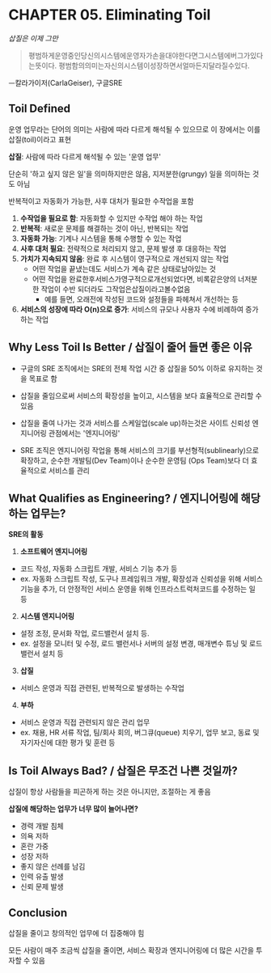 # CHAPTER 05. Eliminating Toil

<i>삽질은 이제 그만</i>

> 평범하게운영중인당신의시스템에운영자가손을대야한다면그시스템에버그가있다는뜻이다. 
> 평범함의의미는자신의시스템이성장하면서얼마든지달라질수있다. 
> 
ᅳ칼라가이저(CarlaGeiser), 구글SRE

## Toil Defined

운영 업무라는 단어의 의미는 사람에 따라 다르게 해석될 수 있으므로 이 장에서는 이를 삽질(toil)이라고 표현

**삽질**: 사람에 따라 다르게 해석될 수 있는 '운영 업무'

단순히 '하고 싶지 않은 일'을 의미하지만은 않음, 지저분한(grungy) 일을 의미하는 것도 아님

반복적이고 자동화가 가능한, 사후 대처가 필요한 수작업을 포함


1. **수작업을 필요로 함**: 자동화할 수 있지만 수작업 해야 하는 작업
2. **반복적**: 새로운 문제를 해결하는 것이 아닌, 반복되는 작업
3. **자동화 가능**: 기계나 시스템을 통해 수행할 수 있는 작업
4. **사후 대처 필요**: 전략적으로 처리되지 않고, 문제 발생 후 대응하는 작업
5. **가치가 지속되지 않음**: 완료 후 시스템이 영구적으로 개선되지 않는 작업
   - 어떤 작업을 끝냈는데도 서비스가 계속 같은 상태로남아있는 것
   - 어떤 작업을 완료한후서비스가영구적으로개선되었다면, 비록같은양의 너저분한 작업이 수반 되더라도 그작업은삽질이라고볼수없음
     - 예를 들면, 오래전에 작성된 코드와 설정들을 파헤쳐서 개선하는 등
6. **서비스의 성장에 따라 O(n)으로 증가**: 서비스의 규모나 사용자 수에 비례하여 증가하는 작업


## Why Less Toil Is Better / 삽질이 줄어 들면 좋은 이유

- 구글의 SRE 조직에서는 SRE의 전체 작업 시간 중 삽질을 50% 이하로 유지하는 것을 목표로 함

- 삽질을 줄임으로써 서비스의 확장성을 높이고, 시스템을 보다 효율적으로 관리할 수 있음

- 삽질을 줄여 나가는 것과 서비스를 스케일업(scale up)하는것은 사이트 신뢰성 엔지니어링 관점에서는 '엔지니어링'

- SRE 조직은 엔지니어링 작업을 통해 서비스의 크기를 부선형적(sublinearly)으로 확장하고,
순수한 개발팀(Dev Team)이나 순수한 운영팀 (Ops Team)보다 더 효율적으로 서비스를 관리


## What Qualifies as Engineering? / 엔지니어링에 해당하는 업무는?

**SRE의 활동**

1. **소프트웨어 엔지니어링**

- 코드 작성, 자동화 스크립트 개발, 서비스 기능 추가 등
- ex. 자동화 스크립트 작성, 도구나 프레임워크 개발, 확장성과 신뢰성을 위해 서비스 기능을 추가, 더 안정적인 서비스 운영을 위해 인프라스트럭처코드를 수정하는 일 등


2. **시스템 엔지니어링**

- 설정 조정, 문서화 작업, 로드밸런서 설치 등.
- ex. 설정을 모니터 및 수정, 로드 밸런서나 서버의 설정 변경, 매개변수 튜닝 및 로드밸런서 설치 등

3. **삽질**

- 서비스 운영과 직접 관련된, 반복적으로 발생하는 수작업

4. **부하**

- 서비스 운영과 직접 관련되지 않은 관리 업무
- ex. 채용, HR 서류 작업, 팀/회사 회의, 버그큐(queue) 치우기, 업무 보고, 동료 및 자기자신에 대한 평가 및 훈련 등


## Is Toil Always Bad? / 삽질은 무조건 나쁜 것일까?

삽질이 항상 사람들을 피곤하게 하는 것은 아니지만, 조절하는 게 좋음

**삽질에 해당하는 업무가 너무 많이 늘어나면?**
- 경력 개발 침체
- 의욕 저하
- 혼란 가중
- 성장 저하
- 좋지 않은 선례를 남김
- 인력 유출 발생
- 신뢰 문제 발생


## Conclusion

삽질을 줄이고 창의적인 업무에 더 집중해야 힘

모든 사람이 매주 조금씩 삽질을 줄이면, 서비스 확장과 엔지니어링에 더 많은 시간을 투자할 수 있음


<br/><br/>